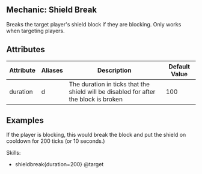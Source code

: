 Mechanic: Shield Break
--------------------------

Breaks the target player's shield block if they are blocking. Only works when targeting players.

Attributes
----------

| Attribute | Aliases| Description | Default Value |
|-----------|------------|----------------------------------------------------------------------------------------------------------------|---------------|
| duration  | d  | The duration in ticks that the shield will be disabled for after the block is broken | 100  |

  

Examples
--------

If the player is blocking, this would break the block and put the shield on cooldown for 200 ticks (or 10 seconds.)

Skills:
- shieldbreak{duration=200} @target
